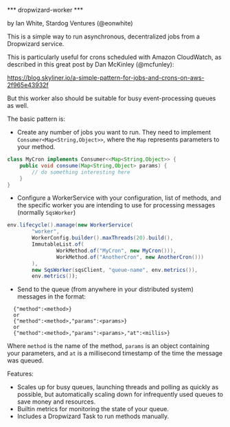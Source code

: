 *** dropwizard-worker ***

by Ian White, Stardog Ventures (@eonwhite)

This is a simple way to run asynchronous, decentralized jobs from a
Dropwizard service.

This is particularly useful for crons scheduled with Amazon CloudWatch,
as described in this great post by Dan McKinley (@mcfunley):

   https://blog.skyliner.io/a-simple-pattern-for-jobs-and-crons-on-aws-2f965e43932f
   
But this worker also should be suitable for busy event-processing queues as well.

The basic pattern is:

  - Create any number of jobs you want to run. They need to implement
  `Consumer<Map<String,Object>>`, where the `Map` represents parameters
  to your method.

```java
class MyCron implements Consumer<<Map<String,Object>> {
    public void consume(Map<String,Object> params) {
        // do something interesting here
    }
}
```
  
  - Configure a WorkerService with your configuration, list of methods,
  and the specific worker you are intending to use for processing messages
  (normally `SqsWorker`)
  
```java
env.lifecycle().manage(new WorkerService(
        "worker",
        WorkerConfig.builder().maxThreads(20).build(),
        ImmutableList.of(
                WorkMethod.of("MyCron", new MyCron())),
                WorkMethod.of("AnotherCron", new AnotherCron()))
        ),
        new SqsWorker(sqsClient, "queue-name", env.metrics()),
        env.metrics());
```  
  
  - Send to the queue (from anywhere in your distributed system) messages in the format:
  
```
  {"method":<method>}
  or
  {"method":<method>,"params":<params>}
  or
  {"method":<method>,"params":<params>,"at":<millis>}
```

Where `method` is the name of the method, `params` is an object containing
your parameters, and `at` is a millisecond timestamp of the time the message was
queued.

Features:
  - Scales up for busy queues, launching threads and polling as quickly
  as possible, but automatically scaling down for infrequently used queues
  to save money and resources.
  - Builtin metrics for monitoring the state of your queue.
  - Includes a Dropwizard Task to run methods manually.